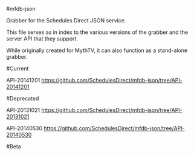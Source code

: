 #mfdb-json

Grabber for the Schedules Direct JSON service.

This file serves as in index to the various versions of the grabber and the server API that they support.

While originally created for MythTV, it can also function as a stand-alone grabber.

#Current

API-20141201
https://github.com/SchedulesDirect/mfdb-json/tree/API-20141201

#Deprecated

API-20131021
https://github.com/SchedulesDirect/mfdb-json/tree/API-20131021

API-20140530
https://github.com/SchedulesDirect/mfdb-json/tree/API-20140530

#Beta
